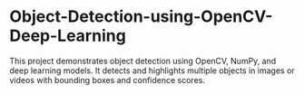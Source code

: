 # Object-Detection-using-OpenCV-Deep-Learning
This project demonstrates object detection using OpenCV, NumPy, and deep learning models. It detects and highlights multiple objects in images or videos with bounding boxes and confidence scores.
